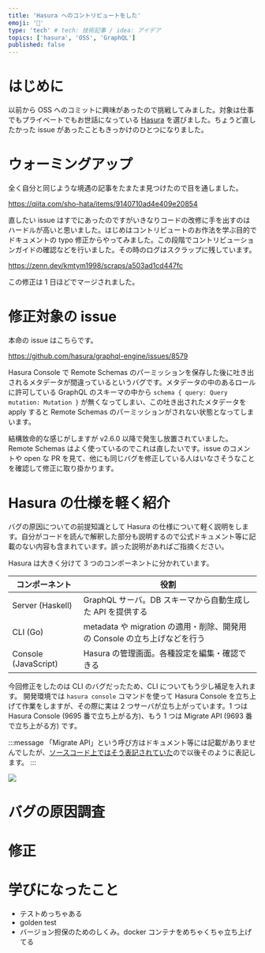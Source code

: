 ```yaml
---
title: 'Hasura へのコントリビュートをした'
emoji: '🦉'
type: 'tech' # tech: 技術記事 / idea: アイデア
topics: ['hasura', 'OSS', 'GraphQL']
published: false
---
```


# はじめに

以前から OSS へのコミットに興味があったので挑戦してみました。対象は仕事でもプライベートでもお世話になっている [Hasura](https://github.com/hasura/graphql-engine) を選びました。ちょうど直したかった issue があったこともきっかけのひとつになりました。

# ウォーミングアップ

全く自分と同じような境遇の記事をたまたま見つけたので目を通しました。

https://qiita.com/sho-hata/items/9140710ad4e409e20854

直したい issue はすでにあったのですがいきなりコードの改修に手を出すのはハードルが高いと思いました。はじめはコントリビュートのお作法を学ぶ目的でドキュメントの typo 修正からやってみました。この段階でコントリビューションガイドの確認などを行いました。その時のログはスクラップに残しています。

https://zenn.dev/kmtym1998/scraps/a503ad1cd447fc

この修正は 1 日ほどでマージされました。

# 修正対象の issue

本命の issue はこちらです。

https://github.com/hasura/graphql-engine/issues/8579

Hasura Console で Remote Schemas のパーミッションを保存した後に吐き出されるメタデータが間違っているというバグです。<!-- textlint-disable ja-technical-writing/sentence-length -->メタデータの中のあるロールに許可している GraphQL のスキーマの中から `schema { query: Query mutation: Mutation }` が無くなってしまい、この吐き出されたメタデータを apply すると Remote Schemas のパーミッションがされない状態となってしまいます。 <!-- textlint-enable -->

結構致命的な感じがしますが v2.6.0 以降で発生し放置されていました。Remote Schemas はよく使っているのでこれは直したいです。issue のコメントや open な PR を見て、他にも同じバグを修正している人はいなさそうなことを確認して修正に取り掛かります。

# Hasura の仕様を軽く紹介

バグの原因についての前提知識として Hasura の仕様について軽く説明をします。自分がコードを読んで解釈した部分も説明するので公式ドキュメント等に記載のない内容も含まれています。誤った説明があればご指摘ください。

Hasura は大きく分けて 3 つのコンポーネントに分かれています。

| コンポーネント       | 役割                                                                      |
| -------------------- | ------------------------------------------------------------------------- |
| Server (Haskell)     | GraphQL サーバ。DB スキーマから自動生成した API を提供する                |
| CLI (Go)             | metadata や migration の適用・削除、開発用の Console の立ち上げなどを行う |
| Console (JavaScript) | Hasura の管理画面。各種設定を編集・確認できる                             |

今回修正をしたのは CLI のバグだったため、CLI についてもう少し補足を入れます。
開発環境では `hasura console` コマンドを使って Hasura Console を立ち上げて作業をしますが、その際に実は 2 つサーバが立ち上がっています。1 つは Hasura Console (9695 番で立ち上がる方)、もう 1 つは Migrate API (9693 番で立ち上がる方) です。

<!-- textlint-disable ja-technical-writing/ja-no-mixed-period -->

:::message
「Migrate API」という呼び方はドキュメント等には記載がありませんでしたが、[ソースコード上ではそう表記されていた](https://github.com/hasura/graphql-engine/blob/f7409ef2eb21bc73f6e9e8a1dbcdda878f0d6db1/cli/commands/console.go#L46)ので以後そのように表記します。
:::

<!-- textlint-enable -->

![](https://storage.googleapis.com/zenn-user-upload/eb4f7bc4ed72-20220914.png)

# バグの原因調査

# 修正

# 学びになったこと

- テストめっちゃある
- golden test
- バージョン担保のためのしくみ。docker コンテナをめちゃくちゃ立ち上げてる
